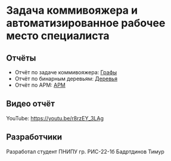 # Задача коммивояжера и автоматизированное рабочее место специалиста
## Отчёты
- Отчёт по задаче коммивояжера: [Графы](https://github.com/TNMYR1/labs/blob/main/graph-master/Отчет%20(2).docx)
- Отчёт по бинарным деревьям: [Деревья](https://github.com/TNMYR1/labs/blob/main/binaryTree-master/Отчет%20(1).docx)
- Отчёт по АРМ: [АРМ](https://github.com/TNMYR1/creatures/blob/main/Отчет.docx)
## Видео отчёт
YouTube: https://youtu.be/r8rzEY_3LAg
## Разработчики 
Разработал студент ПНИПУ гр. РИС-22-1б Бадртдинов Тимур
